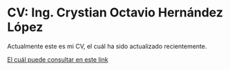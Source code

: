 # CV: Ing. Crystian Octavio Hernández López
Actualmente este es mi CV, el cuál ha sido actualizado recientemente.

[El cuál puede consultar en este link](https://github.com/reisenhead/CV/blob/main/CV%20CRYSTIAN%20OCTAVIO%20HERN%C3%81NDEZ%20L%C3%93PEZ%20ES..pdf)

